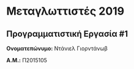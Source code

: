 # Μεταγλωττιστές 2019
## Προγραμματιστική Εργασία #1

**Ονοματεπώνυμο:** Ντάνιελ Γιορντάνωβ

**Α.Μ.:** Π2015105


